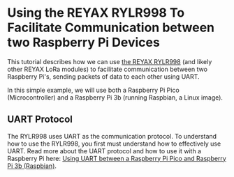 # Using the REYAX RYLR998 To Facilitate Communication between two Raspberry Pi Devices
This tutorial describes how we can use [the REYAX RYLR998](https://a.co/d/8JPBouS) (and likely other REYAX LoRa modules) to facilitate communication between two Raspberry Pi's, sending packets of data to each other using UART.

In this simple example, we will use both a Raspberry Pi Pico (Microcontroller) and a Raspberry Pi 3b (running Raspbian, a Linux image).

## UART Protocol
The RYLR998 uses UART as the communication protocol. To understand how to use the RYLR998, you first must understand how to effectively use UART. Read more about the UART protocol and how to use it with a Raspberry Pi here: [Using UART between a Raspberry Pi Pico and Raspberry Pi 3b (Raspbian)](https://timhanewich.medium.com/using-uart-between-a-raspberry-pi-pico-and-raspberry-pi-3b-raspbian-71095d1b259f).